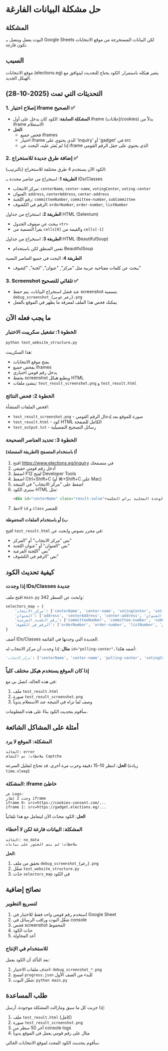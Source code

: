 # حل مشكلة البيانات الفارغة

## المشكلة
البوت يعمل ويتصل بـ Google Sheets لكن البيانات المستخرجة من موقع الانتخابات تكون فارغة.

## السبب
موقع الانتخابات (elections.eg) يتغير هيكله باستمرار. الكود يحتاج للتحديث ليتوافق مع الهيكل الجديد.

## التحديثات التي تمت (2025-10-28)

### 1. إصلاح اختيار iframe الصحيح ✅
- **المشكلة السابقة**: الكود كان يدخل على أول iframe (إعلانات/cookies) بدلاً من iframe الاستعلام
- **الحل**: 
  * فحص جميع iframes
  * اختيار iframe الذي يحتوي على 'inquiry' أو 'gadget' في src
  * إذا لم يُعثر عليه، البحث عن iframe الذي يحتوي على حقل الرقم القومي

### 2. إضافة طرق جديدة للاستخراج ✅
الكود الآن يستخدم 4 طرق مختلفة للاستخراج (بالترتيب):

**الطريقة 1**: استخراج من عناصر محددة بـ IDs/Classes
- مركز الانتخاب: `centerName`, `center-name`, `votingCenter`, `voting-center`
- العنوان: `address`, `centerAddress`, `center-address`
- رقم اللجنة: `committeeNumber`, `committee-number`, `subCommittee`
- الرقم في الكشوف: `orderNumber`, `order-number`, `listNumber`

**الطريقة 2**: استخراج من جداول HTML (Selenium)
- يبحث عن صفوف الجدول `<tr>`
- يقرأ التسمية من `cells[0]` والقيمة من `cells[-1]`

**الطريقة 3**: استخراج من جداول HTML (BeautifulSoup)
- نفس المنطق لكن باستخدام BeautifulSoup

**الطريقة 4**: البحث في جميع العناصر النصية
- يبحث عن كلمات مفتاحية عربية مثل "مركز", "عنوان", "لجنة", "كشوف"

### 3. Screenshot تلقائي للتصحيح ✅
- عند فشل استخراج البيانات، يتم حفظ screenshot بتسمية `debug_screenshot_{رقم_قومي}.png`
- يمكنك فحص هذا الملف لمعرفة ما يظهر في الموقع بالفعل

## ما يجب فعله الآن

### الخطوة 1: تشغيل سكريبت الاختبار
```bash
python test_website_structure.py
```

هذا السكريبت:
- يفتح موقع الانتخابات
- يفحص جميع iframes
- يدخل رقم قومي اختباري
- يحفظ screenshot ويطبع هيكل HTML
- ينشئ ملفات: `test_result_screenshot.png` و `test_result.html`

### الخطوة 2: فحص النتائج

افحص الملفات المنشأة:
- `test_result_screenshot.png` - صورة للموقع بعد إدخال الرقم القومي
- `test_result.html` - كود HTML الكامل للصفحة
- `test_output.txt` - رسائل التصحيح التفصيلية

### الخطوة 3: تحديد العناصر الصحيحة

#### أ) باستخدام المتصفح (الطريقة المفضلة)
1. افتح https://www.elections.eg/inquiry في متصفحك
2. أدخل رقم قومي حقيقي
3. اضغط F12 لفتح Developer Tools
4. اضغط Ctrl+Shift+C (أو ⌘+Shift+C على Mac)
5. اضغط على "مركز الانتخاب" في النتيجة
6. سترى الكود HTML مثل:
   ```html
   <div id="centerName" class="result-value">الوحدة المحلية براس الحكمة</div>
   ```
7. لاحظ `id` و `class` للعنصر

#### ب) أو باستخدام الملفات المحفوظة
افتح `test_result.html` في محرر نصوص وابحث عن:
- نص "مركز الانتخاب" أو "المركز"
- نص "العنوان" أو "عنوان اللجنة"
- نص "اللجنة الفرعية"
- نص "الرقم في الكشوف"

## كيفية تحديث الكود

### إذا وجدت IDs/Classes جديدة

افتح ملف `main.py` وابحث عن السطر 342:
```python
selectors_map = {
    'مركز_الانتخاب': ['centerName', 'center-name', 'votingCenter', 'voting-center', 'المركز'],
    'العنوان': ['address', 'centerAddress', 'center-address', 'العنوان'],
    'رقم_اللجنة_الفرعية': ['committeeNumber', 'committee-number', 'subCommittee', 'اللجنة'],
    'الرقم_في_الكشوف': ['orderNumber', 'order-number', 'listNumber', 'الرقم']
}
```

أضف IDs/Classes الجديدة التي وجدتها في القائمة.

**مثال**: إذا وجدت أن مركز الانتخاب له `id="polling-center"`، أضفه هكذا:
```python
'مركز_الانتخاب': ['centerName', 'center-name', 'polling-center', 'votingCenter', 'voting-center', 'المركز'],
```

### إذا كان الموقع يستخدم هيكل مختلف كلياً

في هذه الحالة، اتصل بي مع:
1. ملف `test_result.html`
2. صورة `test_result_screenshot.png`
3. وصف لما تراه في النتيجة عند الاستعلام يدوياً

سأقوم بتحديث الكود بناءً على هذه المعلومات.

## أمثلة على المشاكل الشائعة

### المشكلة: الموقع لا يرد
```
الحالة: error
ملاحظات: تم اكتشاف Captcha
```
**الحل**: انتظر 10-15 دقيقة وجرب مرة أخرى. قد تحتاج لتقليل السرعة (زيادة `time.sleep`)

### المشكلة: iframe خاطئ
```
في Logs:
وجدت 2 إطار iframe
iframe 0: src=https://cookies-consent.com/...
iframe 1: src=https://gadget.elections.eg/...
```
**الحل**: الكود محدّث الآن ليتعامل مع هذا تلقائياً

### المشكلة: البيانات فارغة لكن لا أخطاء
```
الحالة: no_data
ملاحظات: لم يتم العثور على بيانات
```
**الحل**: 
1. تحقق من ملف `debug_screenshot_{رقم}.png` 
2. شغّل `test_website_structure.py`
3. حدّث `selectors_map` في الكود

## نصائح إضافية

### لتسريع التطوير
1. استخدم رقم قومي واحد فقط للاختبار في Google Sheet
2. شغّل البوت وراقب الرسائل في console
3. فحص screenshot المحفوظ
4. حدّث الكود
5. أعد المحاولة

### للاستخدام في الإنتاج
بعد التأكد أن الكود يعمل:
1. احذف ملفات الاختبار: `debug_screenshot_*.png`
2. امسح `progress.json` للبدء من الصف الأول
3. شغّل البوت: `python main.py`

## طلب المساعدة

إذا جربت كل ما سبق ومازالت المشكلة موجودة، أرسل:
1. ملف `test_result.html` (كامل)
2. صورة `test_result_screenshot.png`
3. آخر 50 سطر من console logs
4. مثال على رقم قومي يعمل في الموقع يدوياً

سأقوم بتحديث الكود المحدد لموقع الانتخابات الحالي.
